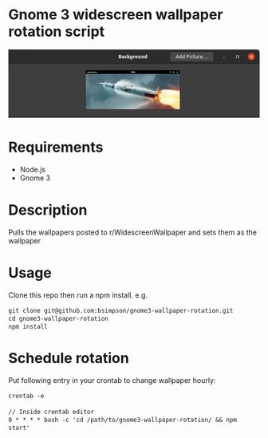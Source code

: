 # Gnome 3 widescreen wallpaper rotation script

![Example Wallpaper](example.png)

# Requirements
* Node.js
* Gnome 3

# Description
Pulls the wallpapers posted to r/WidescreenWallpaper and sets them as the wallpaper

# Usage
Clone this repo then run a npm install. e.g.
```
git clone git@github.com:bsimpson/gnome3-wallpaper-rotation.git
cd gnome3-wallpaper-rotation
npm install
```

# Schedule rotation
Put following entry in your crontab to change wallpaper hourly:

```
crontab -e

// Inside crontab editor
0 * * * * bash -c 'cd /path/to/gnome3-wallpaper-rotation/ && npm start'
```
